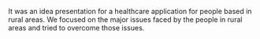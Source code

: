 It was an idea presentation for a healthcare application for people based in rural areas. We focused on the major issues faced by the people in rural areas and tried to overcome those issues.
